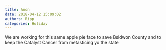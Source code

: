 ```yaml
---
title: Anon
date: 2018-04-12 15:09:02
authors: Ripp
categories: Holiday
---
```


 We are working for this same apple pie  face to save Bsldwon County and to keep the Catalyst Cancer from metasticing yo the state